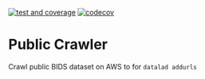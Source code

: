 [![test and coverage](https://github.com/htwangtw/publiccrawler/actions/workflows/test_coverage.yml/badge.svg)](https://github.com/htwangtw/publiccrawler/actions/workflows/test_coverage.yml)
[![codecov](https://codecov.io/gh/htwangtw/publiccrawler/branch/main/graph/badge.svg?token=PHRJJHCaHA)](https://codecov.io/gh/htwangtw/publiccrawler)


# Public Crawler

Crawl public BIDS dataset on AWS to for `datalad addurls`
